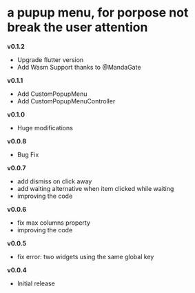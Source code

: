 # a pupup menu, for porpose not break the user attention

**v0.1.2**

- Upgrade flutter version
- Add Wasm Support
  thanks to @MandaGate

**v0.1.1**

- Add CustomPopupMenu
- Add CustomPopupMenuController

**v0.1.0**

- Huge modifications

**v0.0.8**

- Bug Fix

**v0.0.7**

- add dismiss on click away
- add waiting alternative when item clicked while waiting
- improving the code

**v0.0.6**

- fix max columns property
- improving the code

**v0.0.5**

- fix error: two widgets using the same global key

**v0.0.4**

- Initial release
